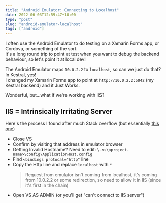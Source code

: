 ```yaml
---
title: "Android Emulator: Connecting to Localhost"
date: 2022-06-03T12:59:47+10:00
type: "post"
slug: "android-emulator-localhost"
tags: ["android"]
---
```


I often use the Android Emulator to do testing on a Xamarin Forms app, or Cordova, or something of the sort.  
It's a long round trip to point at test when you want to debug the backend behaviour, so let's point it at local dev!

<!--more-->  

The Android Emulator maps `10.0.2.2` to `localhost`, so can we just do that?
In Kestral, yes!  
I changed my Xamarin Forms app to point at `http://10.0.2.2:5042` (my Kestral backend) and it Just Works.  

Wonderful, but...what if we're working with IIS?

## IIS = Intrinsically Irritating Server
Here's the process I found after much Stack overflow (but essentially [this one](https://stackoverflow.com/questions/6192726/android-emulator-loopback-to-iis-express-does-not-work-but-does-work-with-cassi))

- Close VS
- Confirm by visiting that address in emulator browser
- Getting Invalid Hostname? Need to edit: `\.vs\<project-name>\config\ApplicationHost.config`
- Find `<bindings protocal="http"` line
- Copy the Http line and replace `localhost` with `*`
  > Request from emulator isn't coming from localhost, it's coming from 10.0.2.2 or some redirection, so need to allow it in IIS (since it's first in the chain)
- Open VS AS ADMIN (or you'll get "can't connect to IIS server")